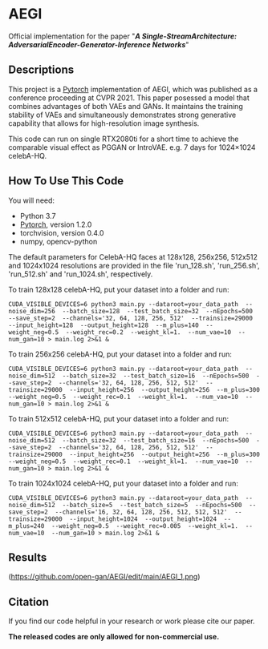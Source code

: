 # AEGI
Official implementation for the paper "***A Single-StreamArchitecture: AdversarialEncoder-Generator-Inference Networks***"

## Descriptions
This project is a [Pytorch](https://pytorch.org/) implementation of AEGI, which was published as a conference proceeding at CVPR 2021. This paper posessed a model that combines advantages of both VAEs and GANs. It maintains the training stability of VAEs and simultaneously demonstrates strong generative capability that allows for high-resolution image synthesis.

This code can run on single RTX2080ti for a short time to achieve the comparable visual effect as PGGAN or IntroVAE. e.g. 7 days for 1024×1024 celebA-HQ.

## How To Use This Code
You will need:
  - Python 3.7
  - [Pytorch](https://pytorch.org/), version 1.2.0
  - torchvision, version 0.4.0
  - numpy, opencv-python

The default parameters for CelebA-HQ faces at 128x128, 256x256, 512x512 and 1024x1024 resolutions are provided in the file 'run_128.sh', 'run_256.sh', 'run_512.sh' and 'run_1024.sh', respectively. 

 To train 128x128 celebA-HQ, put your dataset into a folder and run:
```
CUDA_VISIBLE_DEVICES=6 python3 main.py --dataroot=your_data_path  --noise_dim=256  --batch_size=128  --test_batch_size=32  --nEpochs=500  --save_step=2  --channels='32, 64, 128, 256, 512'  --trainsize=29000  --input_height=128  --output_height=128  --m_plus=140  --weight_neg=0.5  --weight_rec=0.2  --weight_kl=1.  --num_vae=10  --num_gan=10 > main.log 2>&1 &
```

 To train 256x256 celebA-HQ, put your dataset into a folder and run:
```
CUDA_VISIBLE_DEVICES=6 python3 main.py --dataroot=your_data_path  --noise_dim=512  --batch_size=32  --test_batch_size=16  --nEpochs=500  --save_step=2  --channels='32, 64, 128, 256, 512, 512'  --trainsize=29000  --input_height=256  --output_height=256  --m_plus=300  --weight_neg=0.5  --weight_rec=0.1  --weight_kl=1.  --num_vae=10  --num_gan=10 > main.log 2>&1 &
```

 To train 512x512 celebA-HQ, put your dataset into a folder and run:
```
CUDA_VISIBLE_DEVICES=6 python3 main.py --dataroot=your_data_path  --noise_dim=512  --batch_size=32  --test_batch_size=16  --nEpochs=500  --save_step=2  --channels='32, 64, 128, 256, 512, 512'  --trainsize=29000  --input_height=256  --output_height=256  --m_plus=300  --weight_neg=0.5  --weight_rec=0.1  --weight_kl=1.  --num_vae=10  --num_gan=10 > main.log 2>&1 &
```

 To train 1024x1024 celebA-HQ, put your dataset into a folder and run:
```
CUDA_VISIBLE_DEVICES=6 python3 main.py --dataroot=your_data_path  --noise_dim=512  --batch_size=5  --test_batch_size=5  --nEpochs=500  --save_step=2  --channels='16, 32, 64, 128, 256, 512, 512, 512'  --trainsize=29000  --input_height=1024  --output_height=1024  --m_plus=240  --weight_neg=0.5  --weight_rec=0.005  --weight_kl=1.  --num_vae=10  --num_gan=10 > main.log 2>&1 &
```

## Results
(https://github.com/open-gan/AEGI/edit/main/AEGI_1.png)

## Citation
If you find our code helpful in your research or work please cite our paper.

**The released codes are only allowed for non-commercial use.**
